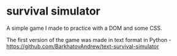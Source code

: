 # survival simulator

A simple game I made to practice with a DOM and some CSS.

The first version of the game was made in text format in Python - https://github.com/BarkhatovAndrew/text-survival-simulator
